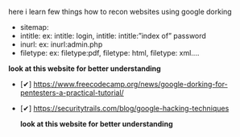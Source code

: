 here i learn few things how to recon websites using google dorking

- sitemap:
- intitle: <any particular sub-domain> ex: intitle: login, intitle: intitle:”index of” password
- inurl: <any file-name> ex: inurl:admin.php
- filetype: <any file extension> ex: filetype:pdf, filetype: html, filetype: xml....




 **look at this website for better understanding**

- [✔] https://www.freecodecamp.org/news/google-dorking-for-pentesters-a-practical-tutorial/
- [✔] https://securitytrails.com/blog/google-hacking-techniques
  
  **look at this website for better understanding**
